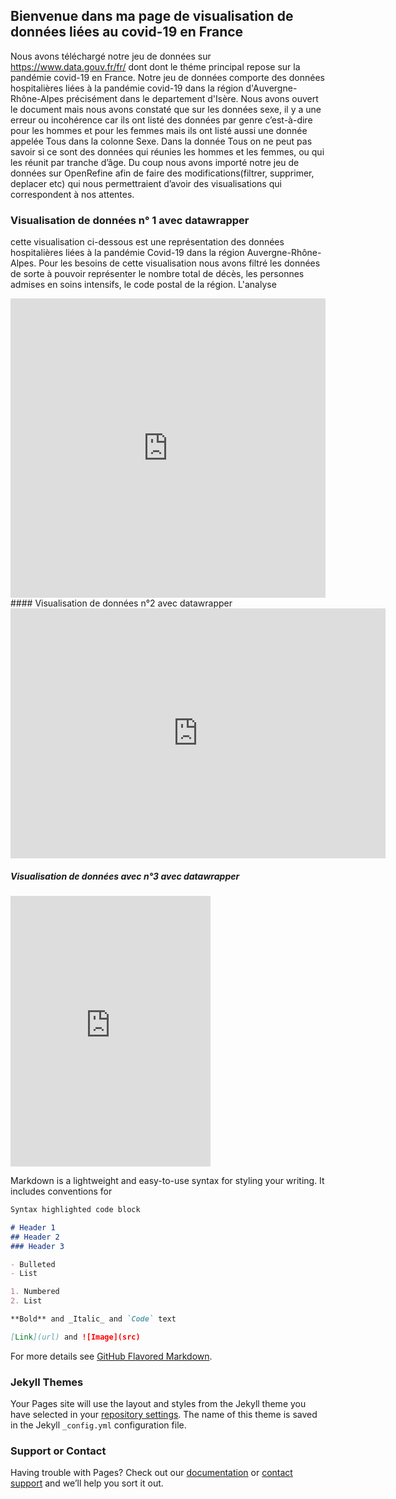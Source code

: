 ## Bienvenue dans ma page de visualisation de données liées au covid-19 en France
Nous avons téléchargé notre jeu de données sur https://www.data.gouv.fr/fr/ dont  dont le théme principal repose sur la pandémie covid-19 en France. Notre jeu de données comporte des données hospitalières liées à la pandémie covid-19 dans la région d'Auvergne-Rhône-Alpes précisément dans le departement d'Isère. Nous avons ouvert le document mais nous avons constaté que sur les données sexe, il y a une erreur ou incohérence car ils ont listé des données par genre c’est-à-dire pour les hommes et pour les femmes mais ils ont listé aussi une donnée appelée Tous dans la colonne Sexe. Dans la donnée Tous on ne peut pas savoir si ce sont des données qui réunies les hommes et les femmes, ou qui les réunit par tranche d’âge. Du coup nous avons importé notre jeu de données sur OpenRefine afin de faire des modifications(filtrer, supprimer, deplacer etc)  qui nous permettraient d’avoir des visualisations qui correspondent à nos attentes. 
### Visualisation de données n° 1 avec datawrapper
cette visualisation ci-dessous est une représentation des données hospitalières liées à la pandémie Covid-19 dans la région Auvergne-Rhône-Alpes. Pour les besoins de cette visualisation nous avons filtré les données de sorte à pouvoir représenter le nombre total de décès, les  personnes admises en soins intensifs, le code postal de la région. L'analyse 
<iframe title="[ Diagramme à plusieurs tartes ]" aria-label="chart" id="datawrapper-chart-Mhp7j" src="https://datawrapper.dwcdn.net/Mhp7j/1/" scrolling="no" frameborder="0" style="width: 0; min-width: 100% !important; border: none;" height="479"></iframe><script type="text/javascript">!function(){"use strict";window.addEventListener("message",(function(a){if(void 0!==a.data["datawrapper-height"])for(var e in a.data["datawrapper-height"]){var t=document.getElementById("datawrapper-chart-"+e)||document.querySelector("iframe[src*='"+e+"']");t&&(t.style.height=a.data["datawrapper-height"][e]+"px")}}))}();
</script>
#### Visualisation de données n°2 avec datawrapper
<iframe title="[ courbes sur les données hommes ]" aria-label="Interactive line chart" id="datawrapper-chart-LoKZM" src="https://datawrapper.dwcdn.net/LoKZM/1/" scrolling="no" frameborder="0" style="border: none;" width="600" height="400"></iframe>

##### Visualisation de données avec n°3 avec datawrapper
<iframe title="[ Graphique de zone  ]" aria-label="Interactive area chart" id="datawrapper-chart-fgWtY" src="https://datawrapper.dwcdn.net/fgWtY/1/" scrolling="no" frameborder="0" style="border: none;" width="320" height="433"></iframe>



Markdown is a lightweight and easy-to-use syntax for styling your writing. It includes conventions for

```markdown
Syntax highlighted code block

# Header 1
## Header 2
### Header 3

- Bulleted
- List

1. Numbered
2. List

**Bold** and _Italic_ and `Code` text

[Link](url) and ![Image](src)
```

For more details see [GitHub Flavored Markdown](https://guides.github.com/features/mastering-markdown/).

### Jekyll Themes

Your Pages site will use the layout and styles from the Jekyll theme you have selected in your [repository settings](https://github.com/Zale-14/essai/settings). The name of this theme is saved in the Jekyll `_config.yml` configuration file.

### Support or Contact

Having trouble with Pages? Check out our [documentation](https://docs.github.com/categories/github-pages-basics/) or [contact support](https://support.github.com/contact) and we’ll help you sort it out.

